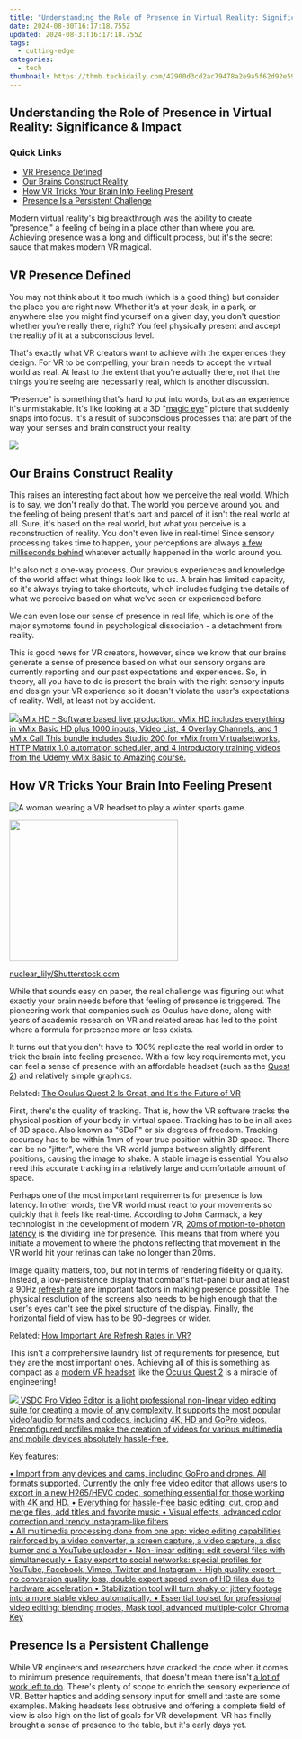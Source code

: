 ```yaml
---
title: "Understanding the Role of Presence in Virtual Reality: Significance & Impact"
date: 2024-08-30T16:17:18.755Z
updated: 2024-08-31T16:17:18.755Z
tags:
  - cutting-edge
categories:
  - tech
thumbnail: https://thmb.techidaily.com/42900d3cd2ac79478a2e9a5f62d92e59b26835c360208046bfffff6e9458bb6e.jpg
---
```


## Understanding the Role of Presence in Virtual Reality: Significance & Impact

### Quick Links

* [VR Presence Defined](https://youtube-blog.techidaily.com/ed-sprinkle-life-into-text-two-methods-for-bouncing-effects/)
* [Our Brains Construct Reality](https://facebook-videos.techidaily.com/in-2024-deciphering-numbers-an-introduction-to-facebook-insight/)
* [How VR Tricks Your Brain Into Feeling Present](https://youtube-help.techidaily.com/in-2024-prime-hashtag-combo-for-6-figure-youtube-traffic-surge/)
* [Presence Is a Persistent Challenge](https://extra-resources.techidaily.com/new-complete-insights-into-utilizing-the-full-potential-of-macs-preview-features/)

 Modern virtual reality's big breakthrough was the ability to create "presence," a feeling of being in a place other than where you are. Achieving presence was a long and difficult process, but it's the secret sauce that makes modern VR magical.

##  VR Presence Defined

 You may not think about it too much (which is a good thing) but consider the place you are right now. Whether it's at your desk, in a park, or anywhere else you might find yourself on a given day, you don't question whether you're really there, right? You feel physically present and accept the reality of it at a subconscious level.

 That's exactly what VR creators want to achieve with the experiences they design. For VR to be compelling, your brain needs to accept the virtual world as real. At least to the extent that you're actually there, not that the things you're seeing are necessarily real, which is another discussion.

 "Presence" is something that's hard to put into words, but as an experience it's unmistakable. It's like looking at a 3D "[magic eye](https://www.magiceye.com/stwkdisp.htm)" picture that suddenly snaps into focus. It's a result of subconscious processes that are part of the way your senses and brain construct your reality.

<!-- affiliate ads begin -->
<a href="https://secure.2checkout.com/order/checkout.php?PRODS=19080710&QTY=1&AFFILIATE=108875&CART=1"><img src="https://smart-seo-tool.com/images/SmartSEOAuditorBox.png" border="0"></a>
<!-- affiliate ads end -->
##  Our Brains Construct Reality

 This raises an interesting fact about how we perceive the real world. Which is to say, we don't really do that. The world you perceive around you and the feeling of being present that's part and parcel of it isn't the real world at all. Sure, it's based on the real world, but what you perceive is a reconstruction of reality. You don't even live in real-time! Since sensory processing takes time to happen, your perceptions are always [a few milliseconds behind](https://theconversation.com/what-youre-seeing-right-now-is-the-past-so-your-brain-is-predicting-the-present-131913) whatever actually happened in the world around you.

 It's also not a one-way process. Our previous experiences and knowledge of the world affect what things look like to us. A brain has limited capacity, so it's always trying to take shortcuts, which includes fudging the details of what we perceive based on what we've seen or experienced before.

 We can even lose our sense of presence in real life, which is one of the major symptoms found in psychological dissociation - a detachment from reality.

 This is good news for VR creators, however, since we know that our brains generate a sense of presence based on what our sensory organs are currently reporting and our past expectations and experiences. So, in theory, all you have to do is present the brain with the right sensory inputs and design your VR experience so it doesn't violate the user's expectations of reality. Well, at least not by accident.

<!-- affiliate ads begin -->
<a href="https://secure.2checkout.com/order/checkout.php?PRODS=4718730&QTY=1&AFFILIATE=108875&CART=1"> <img src="https://secure.avangate.com/images/merchant/ce9a6fb2becc2d235e62b125e9260102/products/copy_vMixCallScreenshot1-large.jpg" border="0">vMix HD - Software based live production. vMix HD includes everything in vMix Basic HD plus 1000 inputs, Video List, 4 Overlay Channels, and 1 vMix Call 
This bundle includes Studio 200 for vMix from Virtualsetworks, HTTP Matrix 1.0 automation scheduler, and 4 introductory training videos from the Udemy vMix Basic to Amazing course. </a>
<!-- affiliate ads end -->
##  How VR Tricks Your Brain Into Feeling Present

![A woman wearing a VR headset to play a winter sports game.](https://static1.howtogeekimages.com/wordpress/wp-content/uploads/2021/12/vr-winter.jpg) 

<!-- affiliate ads begin -->
<a href="https://bluettius.sjv.io/c/5597632/2027209/17108" target="_top" id="2027209"><img src="//a.impactradius-go.com/display-ad/17108-2027209" border="0" alt="" width="300" height="250"/></a><img height="0" width="0" src="https://imp.pxf.io/i/5597632/2027209/17108" style="position:absolute;visibility:hidden;" border="0" />
<!-- affiliate ads end -->
[nuclear\_lily/Shutterstock.com](https://www.shutterstock.com/image-photo/woman-uses-vr-headset-go-snowboarding-1916289530)

 While that sounds easy on paper, the real challenge was figuring out what exactly your brain needs before that feeling of presence is triggered. The pioneering work that companies such as Oculus have done, along with years of academic research on VR and related areas has led to the point where a formula for presence more or less exists.

 It turns out that you don't have to 100% replicate the real world in order to trick the brain into feeling presence. With a few key requirements met, you can feel a sense of presence with an affordable headset (such as the [Quest 2](https://youtube-sure.techidaily.com/024-approved-how-much-cash-can-you-score-for-watching-a-million-videos/)) and relatively simple graphics.

Related: [The Oculus Quest 2 Is Great, and It's the Future of VR](https://youtube-sure.techidaily.com/024-approved-how-much-cash-can-you-score-for-watching-a-million-videos/) 

 First, there's the quality of tracking. That is, how the VR software tracks the physical position of your body in virtual space. Tracking has to be in all axes of 3D space. Also known as "6DoF" or six degrees of freedom. Tracking accuracy has to be within 1mm of your true position within 3D space. There can be no "jitter", where the VR world jumps between slightly different positions, causing the image to shake. A stable image is essential. You also need this accurate tracking in a relatively large and comfortable amount of space.

 Perhaps one of the most important requirements for presence is low latency. In other words, the VR world must react to your movements so quickly that it feels like real-time. According to John Carmack, a key technologist in the development of modern VR, [20ms of motion-to-photon latency](https://www.pcgamesn.com/virtual-reality-john-carmacks-battle-20-millisecond-latency) is the dividing line for presence. This means that from where you initiate a movement to where the photons reflecting that movement in the VR world hit your retinas can take no longer than 20ms.

 Image quality matters, too, but not in terms of rendering fidelity or quality. Instead, a low-persistence display that combat's flat-panel blur and at least a 90Hz [refresh rate](https://voice-adjusting.techidaily.com/updated-2024-approved-decoding-the-selection-process-for-premier-mac-music-metadata-tools/) are important factors in making presence possible. The physical resolution of the screens also needs to be high enough that the user's eyes can't see the pixel structure of the display. Finally, the horizontal field of view has to be 90-degrees or wider.

Related: [How Important Are Refresh Rates in VR?](https://voice-adjusting.techidaily.com/updated-2024-approved-decoding-the-selection-process-for-premier-mac-music-metadata-tools/) 

 This isn't a comprehensive laundry list of requirements for presence, but they are the most important ones. Achieving all of this is something as compact as a [modern VR headset](https://vp-tips.techidaily.com/visual-harmony-ios-and-macos-photoviewer-blend/) like the [Oculus Quest 2](https://www.amazon.com/Oculus-Quest-Advanced-All-One-Virtual/dp/B099VMT8VZ?tag=htg-v2-500amu2-20&ascsubtag=UUhtgUeUpU207713&asc%5Frefurl=https%3A%2F%2Fwww.howtogeek.com%2F772410%2Fwhat-is-presence-in-vr-and-why-is-it-so-important%2F&asc%5Fcampaign=Short-Term) is a miracle of engineering!

<!-- affiliate ads begin -->
<a href="https://secure.2checkout.com/order/checkout.php?PRODS=4693127&QTY=1&AFFILIATE=108875&CART=1"><img src="https://www.videosoftdev.com/images/video_editor/screenshots/1.jpg" border="0">
VSDC Pro Video Editor is a light professional non-linear video editing suite for creating a movie of any complexity. It supports the most popular video/audio formats and codecs, including 4K, HD and GoPro videos. Preconfigured profiles make the creation of videos for various multimedia and mobile devices absolutely hassle-free.

Key features:

•	Import from any devices and cams, including GoPro and drones. All formats supported. Сurrently the only free video editor that allows users to export in a new H265/HEVC codec, something essential for those working with 4K and HD.
•	Everything for hassle-free basic editing: cut, crop and merge files, add titles and favorite music
•	Visual effects, advanced color correction and trendy Instagram-like filters   
•	All multimedia processing done from one app: video editing capabilities reinforced by  a video converter, a screen capture, a video capture, a disc burner and a YouTube uploader
•	Non-linear editing: edit several files with simultaneously 
•	Easy export to social networks: special profiles for YouTube, Facebook, Vimeo, Twitter and Instagram
•	High quality export – no conversion quality loss, double export speed even of HD files due to hardware acceleration
•	Stabilization tool will turn shaky or jittery footage into a more stable video automatically. 
•	Essential toolset for professional video editing: blending modes, Mask tool, advanced multiple-color Chroma Key  
</a>
<!-- affiliate ads end -->
##  Presence Is a Persistent Challenge

 While VR engineers and researchers have cracked the code when it comes to minimum presence requirements, that doesn't mean there isn't [a lot of work left to do](https://youtube-help.techidaily.com/2024-approved-rookie-recommendations-simple-profitable-youtube-purchases/). There's plenty of scope to enrich the sensory experience of VR. Better haptics and adding sensory input for smell and taste are some examples. Making headsets less obtrusive and offering a complete field of view is also high on the list of goals for VR development. VR has finally brought a sense of presence to the table, but it's early days yet.

<ins class="adsbygoogle"
     style="display:block"
     data-ad-format="autorelaxed"
     data-ad-client="ca-pub-7571918770474297"
     data-ad-slot="1223367746"></ins>



<ins class="adsbygoogle"
     style="display:block"
     data-ad-client="ca-pub-7571918770474297"
     data-ad-slot="8358498916"
     data-ad-format="auto"
     data-full-width-responsive="true"></ins>


